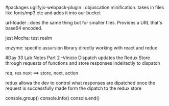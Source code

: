 #packages
uglifyjs-webpack-plugin : objuscation minification. takes in files like fonts/mp3 etc and adds it into our bucket

url-loader : does the same thing but for smaller files. Provides a URL that's base64 encoded.

jest Mocha: test realm

enzyme: specific assursion library directly working with react and redux


#Day 33 Lab Notes Part 2 -Vinicio
Dispatch updates the Redux Store through requests of functions and store responses indeiractly to dispatch

req, res next ==> store, next, action

redux allowa the dev to control what responses are dipatched once the request is successfully made form the dipatch to the redux store

console.group()
console.info()
console.end()

